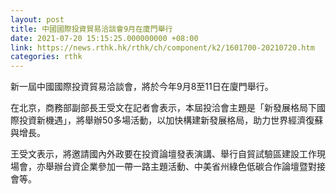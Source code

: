 ```yaml
---
layout: post
title: 中國國際投資貿易洽談會9月在廈門舉行
date: 2021-07-20 15:15:25.000000000 +08:00
link: https://news.rthk.hk/rthk/ch/component/k2/1601700-20210720.htm
categories: rthk
---
```


新一屆中國國際投資貿易洽談會，將於今年9月8至11日在廈門舉行。

在北京，商務部副部長王受文在記者會表示，本屆投洽會主題是「新發展格局下國際投資新機遇」，將舉辦50多場活動，以加快構建新發展格局，助力世界經濟復蘇與增長。

王受文表示，將邀請國內外政要在投資論壇發表演講、舉行自貿試驗區建設工作現場會，亦舉辦台資企業參加一帶一路主題活動、中美省州綠色低碳合作論壇暨對接會等。
